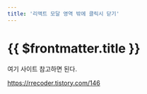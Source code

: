 ```yaml
---
title: '리액트 모달 영역 밖에 클릭시 닫기'
---
```


# {{ $frontmatter.title }}



여기 사이트 참고하면 된다.



https://rrecoder.tistory.com/146